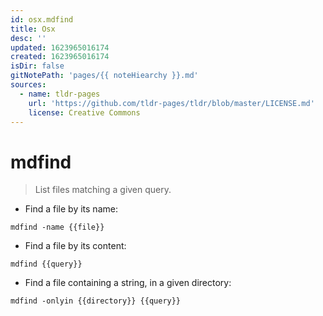 ```yaml
---
id: osx.mdfind
title: Osx
desc: ''
updated: 1623965016174
created: 1623965016174
isDir: false
gitNotePath: 'pages/{{ noteHiearchy }}.md'
sources:
  - name: tldr-pages
    url: 'https://github.com/tldr-pages/tldr/blob/master/LICENSE.md'
    license: Creative Commons
---
```

# mdfind

> List files matching a given query.

- Find a file by its name:

`mdfind -name {{file}}`

- Find a file by its content:

`mdfind {{query}}`

- Find a file containing a string, in a given directory:

`mdfind -onlyin {{directory}} {{query}}`

